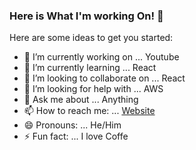 ### Here is What I'm working On! 👋


Here are some ideas to get you started:

- 🔭 I’m currently working on ... Youtube 
- 🌱 I’m currently learning ... React
- 👯 I’m looking to collaborate on ... React
- 🤔 I’m looking for help with ... AWS
- 💬 Ask me about ... Anything
- 📫 How to reach me: ... [Website](https://google.com)
- 😄 Pronouns: ... He/Him
- ⚡ Fun fact: ... I love Coffe

